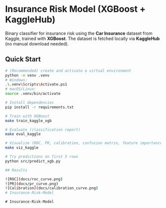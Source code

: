 # Insurance Risk Model (XGBoost + KaggleHub)

Binary classifier for insurance risk using the **Car Insurance** dataset from Kaggle, trained with **XGBoost**.
The dataset is fetched locally via **KaggleHub** (no manual download needed).

## Quick Start

```bash
# (Recommended) create and activate a virtual environment
python -m venv .venv
# Windows:
.\.venv\Scripts\Activate.ps1
# macOS/Linux:
source .venv/bin/activate

# Install dependencies
pip install -r requirements.txt

# Train with XGBoost
make train_kaggle_xgb

# Evaluate (classification report)
make eval_kaggle

# Visualize (ROC, PR, calibration, confusion matrix, feature importance, lift/gain)
make viz_kaggle

# Try predictions on first 5 rows
python src/predict_xgb.py

## Results

![ROC](docs/roc_curve.png)
![PR](docs/pr_curve.png)
![Calibration](docs/calibration_curve.png)
#   I n s u r a n c e - R i s k - M o d e l  
 #   I n s u r a n c e - R i s k - M o d e l  
 